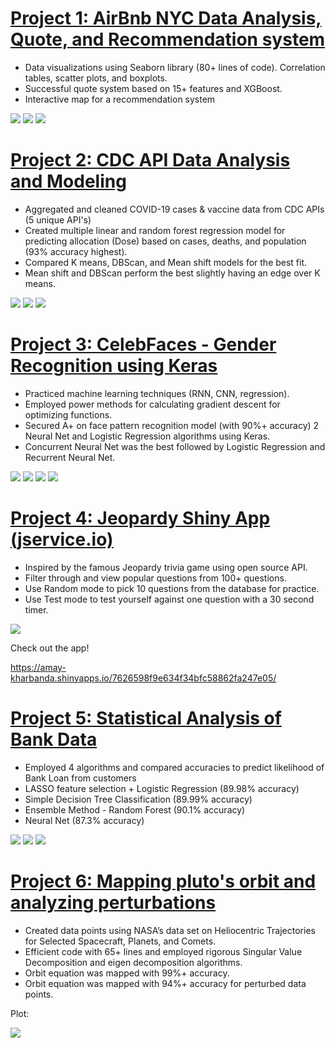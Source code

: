 # [Project 1: AirBnb NYC Data Analysis, Quote, and Recommendation system](https://github.com/amayk13/Airbnb-and-CDC-projects)

- Data visualizations using Seaborn library (80+ lines of code). Correlation tables, scatter plots, and boxplots.
- Successful quote system based on 15+ features and XGBoost.
- Interactive map for a recommendation system 

![](https://github.com/amayk13/Airbnb-and-CDC-projects/blob/main/Data%20Visualization.png)
![](https://github.com/amayk13/Airbnb-and-CDC-projects/blob/main/XGBoost.png)
![](https://github.com/amayk13/Airbnb-and-CDC-projects/blob/main/Interactive%20Map.png)

# [Project 2: CDC API Data Analysis and Modeling](https://github.com/amayk13/Airbnb-and-CDC-projects)

- Aggregated and cleaned COVID-19 cases & vaccine data from CDC APIs (5 unique API's)
- Created multiple linear and random forest regression model for predicting allocation (Dose) based on cases, deaths, and population (93% accuracy highest).
- Compared K means, DBScan, and Mean shift models for the best fit.
- Mean shift and DBScan perform the best slightly having an edge over K means.

![](https://github.com/amayk13/Airbnb-and-CDC-projects/blob/main/Correlation%20map%20%20-%20features.png)
![](https://github.com/amayk13/Airbnb-and-CDC-projects/blob/main/Correlation%20map%20-%20M%20Lin%20Regression%20data.png)
![](https://github.com/amayk13/Airbnb-and-CDC-projects/blob/main/Clustering%20model%20comparison.png)

# [Project 3: CelebFaces - Gender Recognition using Keras](https://github.com/amayk13/CelebFaces-Gender-Recognition)

- Practiced machine learning techniques (RNN, CNN, regression).
- Employed power methods for calculating gradient descent for optimizing functions. 
- Secured A+ on face pattern recognition model (with 90%+ accuracy) 2 Neural Net and Logistic Regression algorithms using Keras.
- Concurrent Neural Net was the best followed by Logistic Regression and Recurrent Neural Net.

![](https://github.com/amayk13/CelebFaces-Gender-Recognition/blob/main/Male.png)
![](https://github.com/amayk13/CelebFaces-Gender-Recognition/blob/main/Female.png)
![](https://github.com/amayk13/CelebFaces-Gender-Recognition/blob/main/Accuracy.png)
![](https://github.com/amayk13/CelebFaces-Gender-Recognition/blob/main/Loss.png)

# [Project 4: Jeopardy Shiny App (jservice.io)](https://github.com/amayk13/Jeopardy-Shiny-App)

- Inspired by the famous Jeopardy trivia game using open source API.
- Filter through and view popular questions from 100+ questions.
- Use Random mode to pick 10 questions from the database for practice.
- Use Test mode to test yourself against one question with a 30 second timer.

![](https://github.com/amayk13/Jeopardy-Shiny-App/blob/main/Shiny%20App%20gif%20compressed.gif)

Check out the app!

https://amay-kharbanda.shinyapps.io/7626598f9e634f34bfc58862fa247e05/

# [Project 5: Statistical Analysis of Bank Data](https://github.com/amayk13/Statistical-Analysis-on-Bank-Data)

- Employed 4 algorithms and compared accuracies to predict likelihood of Bank Loan from customers
- LASSO feature selection + Logistic Regression (89.98% accuracy)
- Simple Decision Tree Classification (89.99% accuracy)
- Ensemble Method - Random Forest (90.1% accuracy)
- Neural Net (87.3% accuracy)

![](https://github.com/amayk13/Statistical-Analysis-on-Bank-Data/blob/main/Decision%20Tree.png)
![](https://github.com/amayk13/Statistical-Analysis-on-Bank-Data/blob/main/ROC%20AUC.png)
![](https://github.com/amayk13/Statistical-Analysis-on-Bank-Data/blob/main/Neural%20Net.png)

# [Project 6: Mapping pluto's orbit and analyzing perturbations](https://github.com/amayk13/Linear-algebra-analysis-on-planetary-system)

- Created data points using NASA’s data set on Heliocentric Trajectories for Selected Spacecraft, Planets, and Comets.
- Efficient code with 65+ lines and employed rigorous Singular Value Decomposition and eigen decomposition algorithms.
- Orbit equation was mapped with 99%+ accuracy.
- Orbit equation was mapped with 94%+ accuracy for perturbed data points.

Plot:

![](https://github.com/amayk13/MAT-167/blob/main/Plot.png)
